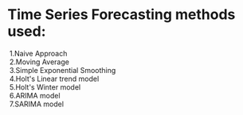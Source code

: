 # Time Series Forecasting methods used:<br>
&nbsp;1.Naive Approach<br>
&nbsp;2.Moving Average<br>
&nbsp;3.Simple Exponential Smoothing<br>
&nbsp;4.Holt's Linear trend model<br>
&nbsp;5.Holt's Winter model<br>
&nbsp;6.ARIMA model<br>
&nbsp;7.SARIMA model<br>
